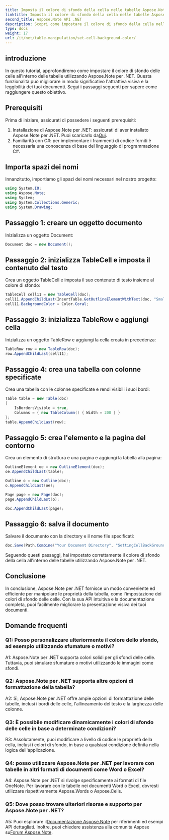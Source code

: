 ```yaml
---
title: Imposta il colore di sfondo della cella nelle tabelle Aspose.Note
linktitle: Imposta il colore di sfondo della cella nelle tabelle Aspose.Note
second_title: Aspose.Note API .NET
description: Scopri come impostare il colore di sfondo della cella nelle tabelle Aspose.Note utilizzando la guida passo passo. Migliora le immagini dei documenti senza sforzo.
type: docs
weight: 17
url: /it/net/table-manipulation/set-cell-background-color/
---
```

## introduzione

In questo tutorial, approfondiremo come impostare il colore di sfondo delle celle all'interno delle tabelle utilizzando Aspose.Note per .NET. Questa funzionalità può migliorare in modo significativo l'attrattiva visiva e la leggibilità dei tuoi documenti. Segui i passaggi seguenti per sapere come raggiungere questo obiettivo.

## Prerequisiti

Prima di iniziare, assicurati di possedere i seguenti prerequisiti:

1.  Installazione di Aspose.Note per .NET: assicurati di aver installato Aspose.Note per .NET. Puoi scaricarlo da[Qui](https://releases.aspose.com/note/net/).
2. Familiarità con C#: per implementare i frammenti di codice forniti è necessaria una conoscenza di base del linguaggio di programmazione C#.

## Importa spazi dei nomi

Innanzitutto, importiamo gli spazi dei nomi necessari nel nostro progetto:

```csharp
using System.IO;
using Aspose.Note;
using System;
using System.Collections.Generic;
using System.Drawing;
```

## Passaggio 1: creare un oggetto documento

Inizializza un oggetto Document:

```csharp
Document doc = new Document();
```

## Passaggio 2: inizializza TableCell e imposta il contenuto del testo

Crea un oggetto TableCell e imposta il suo contenuto di testo insieme al colore di sfondo:

```csharp
TableCell cell11 = new TableCell(doc);
cell11.AppendChildLast(InsertTable.GetOutlineElementWithText(doc, "Small text"));
cell11.BackgroundColor = Color.Coral;
```

## Passaggio 3: inizializza TableRow e aggiungi cella

Inizializza un oggetto TableRow e aggiungi la cella creata in precedenza:

```csharp
TableRow row = new TableRow(doc);
row.AppendChildLast(cell11);
```

## Passaggio 4: crea una tabella con colonne specificate

Crea una tabella con le colonne specificate e rendi visibili i suoi bordi:

```csharp
Table table = new Table(doc)
{
    IsBordersVisible = true,
    Columns = { new TableColumn() { Width = 200 } }
};
table.AppendChildLast(row);
```

## Passaggio 5: crea l'elemento e la pagina del contorno

Crea un elemento di struttura e una pagina e aggiungi la tabella alla pagina:

```csharp
OutlineElement oe = new OutlineElement(doc);
oe.AppendChildLast(table);

Outline o = new Outline(doc);
o.AppendChildLast(oe);

Page page = new Page(doc);
page.AppendChildLast(o);

doc.AppendChildLast(page);
```

## Passaggio 6: salva il documento

Salvare il documento con la directory e il nome file specificati:

```csharp
doc.Save(Path.Combine("Your Document Directory", "SettingCellBackGroundColor.pdf"));
```

Seguendo questi passaggi, hai impostato correttamente il colore di sfondo della cella all'interno delle tabelle utilizzando Aspose.Note per .NET.

## Conclusione

In conclusione, Aspose.Note per .NET fornisce un modo conveniente ed efficiente per manipolare le proprietà della tabella, come l'impostazione dei colori di sfondo delle celle. Con la sua API intuitiva e la documentazione completa, puoi facilmente migliorare la presentazione visiva dei tuoi documenti.

## Domande frequenti

### Q1: Posso personalizzare ulteriormente il colore dello sfondo, ad esempio utilizzando sfumature o motivi?

A1: Aspose.Note per .NET supporta colori solidi per gli sfondi delle celle. Tuttavia, puoi simulare sfumature o motivi utilizzando le immagini come sfondi.

### Q2: Aspose.Note per .NET supporta altre opzioni di formattazione della tabella?

A2: Sì, Aspose.Note per .NET offre ampie opzioni di formattazione delle tabelle, inclusi i bordi delle celle, l'allineamento del testo e la larghezza delle colonne.

### Q3: È possibile modificare dinamicamente i colori di sfondo delle celle in base a determinate condizioni?

R3: Assolutamente, puoi modificare a livello di codice le proprietà della cella, inclusi i colori di sfondo, in base a qualsiasi condizione definita nella logica dell'applicazione.

### Q4: posso utilizzare Aspose.Note per .NET per lavorare con tabelle in altri formati di documenti come Word o Excel?

A4: Aspose.Note per .NET si rivolge specificamente ai formati di file OneNote. Per lavorare con le tabelle nei documenti Word o Excel, dovresti utilizzare rispettivamente Aspose.Words o Aspose.Cells.

### Q5: Dove posso trovare ulteriori risorse e supporto per Aspose.Note per .NET?

 A5: Puoi esplorare il[Documentazione Aspose.Note](https://reference.aspose.com/note/net/) per riferimenti ed esempi API dettagliati. Inoltre, puoi chiedere assistenza alla comunità Aspose su[Forum Aspose.Note](https://forum.aspose.com/c/note/28).